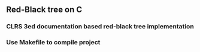 ## Red-Black tree on C

### CLRS 3ed documentation based red-black tree implementation

### Use Makefile to compile project
